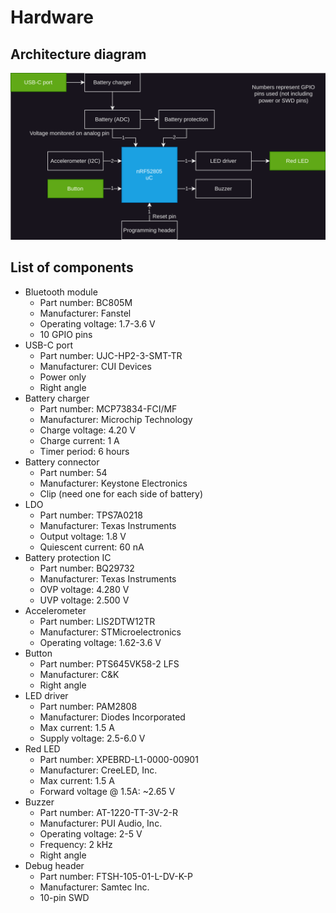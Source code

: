 # Hardware

## Architecture diagram
![HW architecture diagram](/docs/DWG_HW-Architecture.svg)

## List of components
- Bluetooth module
  - Part number: BC805M
  - Manufacturer: Fanstel
  - Operating voltage: 1.7-3.6 V
  - 10 GPIO pins
- USB-C port
  - Part number: UJC-HP2-3-SMT-TR
  - Manufacturer: CUI Devices
  - Power only
  - Right angle
- Battery charger
  - Part number: MCP73834-FCI/MF
  - Manufacturer: Microchip Technology
  - Charge voltage: 4.20 V
  - Charge current: 1 A
  - Timer period: 6 hours
- Battery connector
  - Part number: 54
  - Manufacturer: Keystone Electronics
  - Clip (need one for each side of battery)
- LDO
  - Part number: TPS7A0218
  - Manufacturer: Texas Instruments
  - Output voltage: 1.8 V
  - Quiescent current: 60 nA
- Battery protection IC
  - Part number: BQ29732
  - Manufacturer: Texas Instruments
  - OVP voltage: 4.280 V
  - UVP voltage: 2.500 V
- Accelerometer
  - Part number: LIS2DTW12TR
  - Manufacturer: STMicroelectronics
  - Operating voltage: 1.62-3.6 V
- Button
  - Part number: PTS645VK58-2 LFS
  - Manufacturer: C&K
  - Right angle
- LED driver
  - Part number: PAM2808
  - Manufacturer: Diodes Incorporated
  - Max current: 1.5 A
  - Supply voltage: 2.5-6.0 V
- Red LED
  - Part number: XPEBRD-L1-0000-00901
  - Manufacturer: CreeLED, Inc.
  - Max current: 1.5 A
  - Forward voltage @ 1.5A: ~2.65 V
- Buzzer
  - Part number: AT-1220-TT-3V-2-R
  - Manufacturer: PUI Audio, Inc.
  - Operating voltage: 2-5 V
  - Frequency: 2 kHz
  - Right angle
- Debug header
  - Part number: FTSH-105-01-L-DV-K-P
  - Manufacturer: Samtec Inc.
  - 10-pin SWD